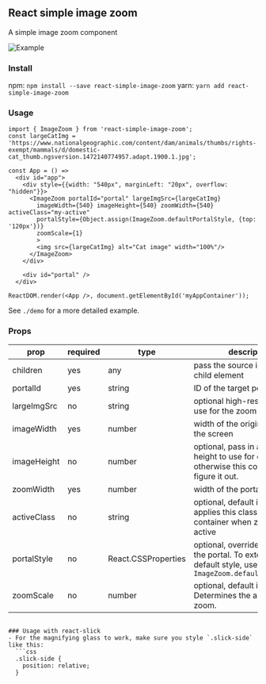 ## React simple image zoom
A simple image zoom component

![Example](https://github.com/aaronlifton2/react-simple-image-zoom/blob/master/docs/assets/react-simple-image-zoom-example.png?raw=true)


### Install
npm:
`npm install --save react-simple-image-zoom`
yarn:
`yarn add react-simple-image-zoom`

### Usage
```tsx
import { ImageZoom } from 'react-simple-image-zoom';
const largeCatImg = 'https://www.nationalgeographic.com/content/dam/animals/thumbs/rights-exempt/mammals/d/domestic-cat_thumb.ngsversion.1472140774957.adapt.1900.1.jpg';

const App = () =>
  <div id="app">
    <div style={{width: "540px", marginLeft: "20px", overflow: "hidden"}}>
      <ImageZoom portalId="portal" largeImgSrc={largeCatImg}
        imageWidth={540} imageHeight={540} zoomWidth={540} activeClass="my-active"
        portalStyle={Object.assign(ImageZoom.defaultPortalStyle, {top: '120px'})}
        zoomScale={1}
        >
        <img src={largeCatImg} alt="Cat image" width="100%"/>
      </ImageZoom>
    </div>

    <div id="portal" />
  </div>

ReactDOM.render(<App />, document.getElementById('myAppContainer'));
```

See `./demo` for a more detailed example.

### Props

| prop | required | type | description  |
| ------------- |----------|--------|-----|
| children      |yes| any        | pass the source image in as a child element |
| portalId      |yes| string     | ID of the target portal element |
| largeImgSrc   |no| string      | optional high-res source to use for the zoom container |
| imageWidth    |yes| number     | width of the original image on the screen |
| imageHeight   |no| number      | optional, pass in an image height to use for calculations. otherwise this component will figure it out.|
| zoomWidth     |yes| number     | width of the portal zoom |
| activeClass   |no| string      | optional, default is 'active'. applies this class to the image container when zooming is active |
| portalStyle   |no| React.CSSProperties | optional, override the style of the portal. To extend the default style, use `ImageZoom.defaultPortalStyle` |
| zoomScale     |no| number      | optional, default is 1. Determines the amount of zoom. |
```

### Usage with react-slick
- For the magnifying glass to work, make sure you style `.slick-side` like this:
  ```css
  .slick-side {
    position: relative;
  }
  ```
